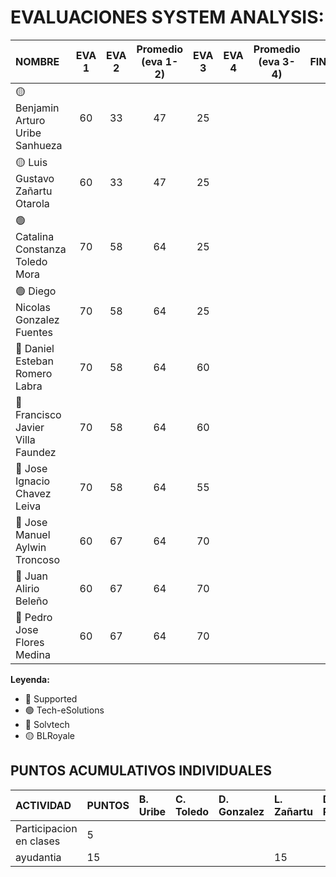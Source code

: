 # EVALUACIONES SYSTEM ANALYSIS:

| NOMBRE | EVA 1 | EVA 2 | Promedio (eva 1-2) | EVA 3 | EVA 4 | Promedio (eva 3-4) | FINAL |
|:-------|:------:|:------:|:------:|:------:|:------:|:------:|:-----:|
| 🟡 Benjamin Arturo Uribe Sanhueza |60|33|47|25| | |
| 🟡 Luis Gustavo Zañartu Otarola   |60|33|47|25| | |
| 🟢 Catalina Constanza Toledo Mora |70|58|64|25| | |
| 🟢 Diego Nicolas Gonzalez Fuentes |70|58|64|25| | |
| 🔴 Daniel Esteban Romero Labra    |70|58|64|60| | |
| 🔴 Francisco Javier Villa Faundez |70|58|64|60| | |
| 🔴 Jose Ignacio Chavez Leiva      |70|58|64|55| | |
| 🔵 Jose Manuel Aylwin Troncoso    |60|67|64|70| | |
| 🔵 Juan Alirio Beleño             |60|67|64|70| | |
| 🔵 Pedro Jose Flores Medina       |60|67|64|70| | |

**Leyenda:**
- 🔴 Supported
- 🟢 Tech-eSolutions
- 🔵 Solvtech
- 🟡 BLRoyale


## PUNTOS ACUMULATIVOS INDIVIDUALES

| ACTIVIDAD               | PUNTOS | B. Uribe | C. Toledo | D. Gonzalez | L. Zañartu | D. Romero | F. Villa | J. Chavez | J. Aylwin | J. Beleño | P. Flores |
| :---------------------- | :----- | :------- | :-------- | :---------- | :--------- | :-------- | :------- | :-------- | :-------- | :-------- | :-------- |
| Participacion en clases | 5      |          |           |             |            |           |   5       |           |           |           |           |
| ayudantia               | 15     |          |           |             |     15       |           |          |           |           |           |           |
